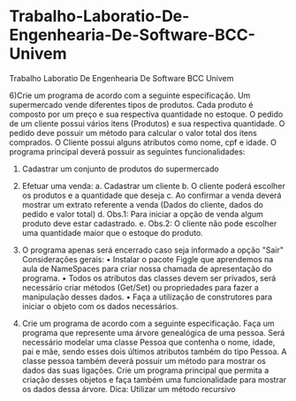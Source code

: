# Trabalho-Laboratio-De-Engenhearia-De-Software-BCC-Univem
Trabalho Laboratio De Engenhearia De Software BCC Univem

6)Crie um programa de acordo com a seguinte especificação.
Um supermercado vende diferentes tipos de produtos. Cada produto é composto por um preço e sua respectiva
quantidade no estoque. O pedido de um cliente possui vários itens (Produtos) e sua respectiva quantidade. O pedido
deve possuir um método para calcular o valor total dos itens comprados. O Cliente possui alguns atributos como
nome, cpf e idade.
O programa principal deverá possuir as seguintes funcionalidades:
1. Cadastrar um conjunto de produtos do supermercado
2. Efetuar uma venda:
a. Cadastrar um cliente
b. O cliente poderá escolher os produtos e a quantidade que deseja
c. Ao confirmar a venda deverá mostrar um extrato referente a venda (Dados do cliente, dados do
pedido e valor total)
d. Obs.1: Para iniciar a opção de venda algum produto deve estar cadastrado.
e. Obs.2: O cliente não pode escolher uma quantidade maior que o estoque do produto.
3. O programa apenas será encerrado caso seja informado a opção "Sair"
Considerações gerais:
• Instalar o pacote Figgle que aprendemos na aula de NameSpaces para criar nossa chamada de apresentação
do programa.
• Todos os atributos das classes devem ser privados, será necessário criar métodos (Get/Set) ou propriedades
para fazer a manipulação desses dados.
• Faça a utilização de construtores para iniciar o objeto com os dados necessários.


7. Crie um programa de acordo com a seguinte especificação.
Faça um programa que represente uma árvore genealógica de uma pessoa. Será necessário modelar uma classe Pessoa
que contenha o nome, idade, pai e mãe, sendo esses dois últimos atributos também do tipo Pessoa. A classe pessoa
também deverá possuir um método para mostrar os dados das suas ligações.
Crie um programa principal que permita a criação desses objetos e faça também uma funcionalidade para mostrar os
dados dessa árvore.
Dica: Utilizar um método recursivo
